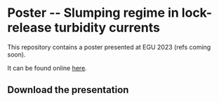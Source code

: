 # Poster -- Slumping regime in lock-release turbidity currents

This repository contains a poster presented at EGU 2023 (refs coming soon).

It can be found online [here](https://cgadal.github.io/Research_presentation/talk.html#/title-slide). 

## Download the presentation

<!-- To download the presentation, you have to first download this repository:

- if you have git installed, run in a terminal:

```bash
    git clone https://github.com/Cgadal/Research_presentation.git
```

- to download as zip, simply click [here](https://github.com/Cgadal/Research_presentation/archive/refs/heads/main.zip)

Once its downloaded, go to the saved folder on yor computer, and open the file `talk.html` in your favorite browser (usually, double-clicking on it should open it).

> **Note**:
> - do not copy the file `talk.html` alone somewhere else, it needs the other files to render properly. -->